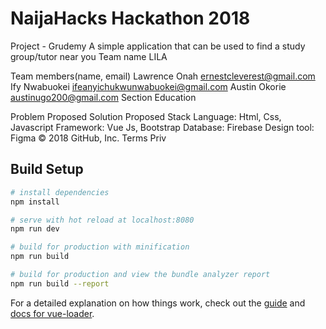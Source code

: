 # NaijaHacks Hackathon 2018
Project - Grudemy
A simple application that can be used to find a study group/tutor near you
Team name
LILA

Team members(name, email)
Lawrence Onah ernestcleverest@gmail.com
Ify Nwabuokei ifeanyichukwunwabuokei@gmail.com
Austin Okorie austinugo200@gmail.com
Section
Education

Problem
Proposed Solution
Proposed Stack
Language: Html, Css, Javascript
Framework: Vue Js, Bootstrap
Database: Firebase
Design tool: Figma
© 2018 GitHub, Inc.
Terms
Priv
## Build Setup

``` bash
# install dependencies
npm install

# serve with hot reload at localhost:8080
npm run dev

# build for production with minification
npm run build

# build for production and view the bundle analyzer report
npm run build --report
```

For a detailed explanation on how things work, check out the [guide](http://vuejs-templates.github.io/webpack/) and [docs for vue-loader](http://vuejs.github.io/vue-loader).
